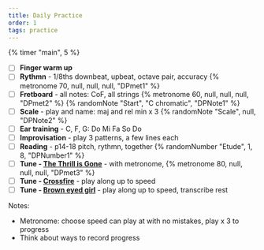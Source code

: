 ```yaml
---
title: Daily Practice
order: 1
tags: practice
---
```


{% timer "main", 5 %}

- [ ] **Finger warm up**
- [ ] **Rythmn** - 1/8ths downbeat, upbeat, octave pair, accuracy {% metronome 70, null, null, null, "DPmet1" %}
- [ ] **Fretboard** - all notes: CoF, all strings {% metronome 60, null, null, null, "DPmet2" %} {% randomNote "Start", "C chromatic", "DPNote1" %}
- [ ] **Scale** - play and name: maj and rel min x 3 {% randomNote "Scale", null, "DPNote2" %}
- [ ] **Ear training** - C, F, G: Do Mi Fa So Do
- [ ] **Improvisation** - play 3 patterns, a few lines each
- [ ] **Reading** - p14-18 pitch, rythmn, together {% randomNumber "Etude", 1, 8, "DPNumber1"  %}
- [ ] **Tune - [The Thrill is Gone](/tunes/the-thrill-is-gone)** - with metronome, {% metronome 80, null, null, null, "DPmet3" %}
- [ ] **Tune - [Crossfire](/tunes/crossfire?timer=6)** - play along up to speed
- [ ] **Tune - [Brown eyed girl](/tunes/brown-eyed-girl/)** - play along up to speed, transcribe rest

Notes:

- Metronome: choose speed can play at with no mistakes, play x 3 to progress
- Think about ways to record progress
